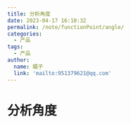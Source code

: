 ```yaml
---
title: 分析角度
date: 2023-04-17 16:10:32
permalink: /note/functionPoint/angle/
categories:
  - 产品
tags:
  - 产品
author: 
  name: 媚子
  link: 'mailto:951379621@qq.com'
---
```

# 分析角度
